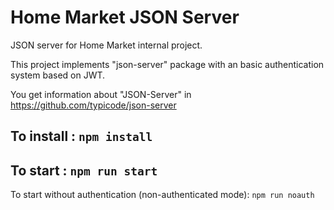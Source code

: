 # Home Market JSON Server

JSON server for Home Market internal project.

This project implements "json-server" package with an basic authentication system based on JWT.

You get information about "JSON-Server" in https://github.com/typicode/json-server

## To install  : ```npm install```

## To start : ```npm run start```

To start without authentication (non-authenticated mode): ```npm run noauth```
